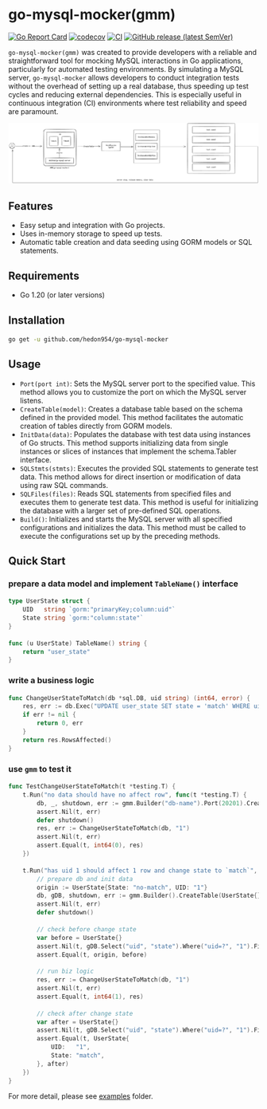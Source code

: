 # go-mysql-mocker(gmm)

[![Go Report Card](https://goreportcard.com/badge/github.com/hedon954/go-mysql-mocker)](https://goreportcard.com/report/github.com/hedon954/go-mysql-mocker)
[![codecov](https://codecov.io/gh/hedon954/go-mysql-mocker/graph/badge.svg?token=RtwHYWTrso)](https://codecov.io/gh/hedon954/go-mysql-mocker)
[![CI](https://github.com/hedon954/go-mysql-mocker/workflows/build/badge.svg)](https://github.com/hedon954/go-mysql-mocker/actions)
[![GitHub release (latest SemVer)](https://img.shields.io/github/v/release/hedon954/go-mysql-mocker?sort=semver)](https://github.com/hedon954/go-mysql-mocker/releases)


`go-mysql-mocker(gmm)` was created to provide developers with a reliable and straightforward tool for mocking MySQL interactions in Go applications, particularly for automated testing environments. By simulating a MySQL server, `go-mysql-mocker` allows developers to conduct integration tests without the overhead of setting up a real database, thus speeding up test cycles and reducing external dependencies. This is especially useful in continuous integration (CI) environments where test reliability and speed are paramount.

![architecture](./design/img/architecture.png)

## Features

- Easy setup and integration with Go projects.
- Uses in-memory storage to speed up tests.
- Automatic table creation and data seeding using GORM models or SQL statements.

## Requirements

- Go 1.20 (or later versions)

## Installation

```bash
go get -u github.com/hedon954/go-mysql-mocker
```

## Usage

- `Port(port int)`: Sets the MySQL server port to the specified value. This method allows you to customize the port on which the MySQL server listens.
- `CreateTable(model)`: Creates a database table based on the schema defined in the provided model. This method facilitates the automatic creation of tables directly from GORM models.
- `InitData(data)`: Populates the database with test data using instances of Go structs. This method supports initializing data from single instances or slices of instances that implement the schema.Tabler interface.
- `SQLStmts(stmts)`: Executes the provided SQL statements to generate test data. This method allows for direct insertion or modification of data using raw SQL commands.
- `SQLFiles(files)`: Reads SQL statements from specified files and executes them to generate test data. This method is useful for initializing the database with a larger set of pre-defined SQL operations.
- `Build()`: Initializes and starts the MySQL server with all specified configurations and initializes the data. This method must be called to execute the configurations set up by the preceding methods.


## Quick Start

### prepare a data model and implement `TableName()` interface
```go
type UserState struct {
	UID   string `gorm:"primaryKey;column:uid"`
	State string `gorm:"column:state"`
}

func (u UserState) TableName() string {
	return "user_state"
}
```

### write a business logic
```go
func ChangeUserStateToMatch(db *sql.DB, uid string) (int64, error) {
	res, err := db.Exec("UPDATE user_state SET state = 'match' WHERE uid = ?", uid)
	if err != nil {
		return 0, err
	}
	return res.RowsAffected()
}
```

### use `gmm` to test it
```go
func TestChangeUserStateToMatch(t *testing.T) {
	t.Run("no data should have no affect row", func(t *testing.T) {
		db, _, shutdown, err := gmm.Builder("db-name").Port(20201).CreateTable(UserState{}).Build()
		assert.Nil(t, err)
		defer shutdown()
		res, err := ChangeUserStateToMatch(db, "1")
		assert.Nil(t, err)
		assert.Equal(t, int64(0), res)
	})

	t.Run("has uid 1 should affect 1 row and change state to `match`", func(t *testing.T) {
		// prepare db and init data
		origin := UserState{State: "no-match", UID: "1"}
		db, gDB, shutdown, err := gmm.Builder().CreateTable(UserState{}).InitData(&origin).Build()
		assert.Nil(t, err)
		defer shutdown()

		// check before change state
		var before = UserState{}
		assert.Nil(t, gDB.Select("uid", "state").Where("uid=?", "1").Find(&before).Error)
		assert.Equal(t, origin, before)

		// run biz logic
		res, err := ChangeUserStateToMatch(db, "1")
		assert.Nil(t, err)
		assert.Equal(t, int64(1), res)

		// check after change state
		var after = UserState{}
		assert.Nil(t, gDB.Select("uid", "state").Where("uid=?", "1").Find(&after).Error)
		assert.Equal(t, UserState{
			UID:   "1",
			State: "match",
		}, after)
	})
}
```

For more detail, please see [examples](./examples) folder.
